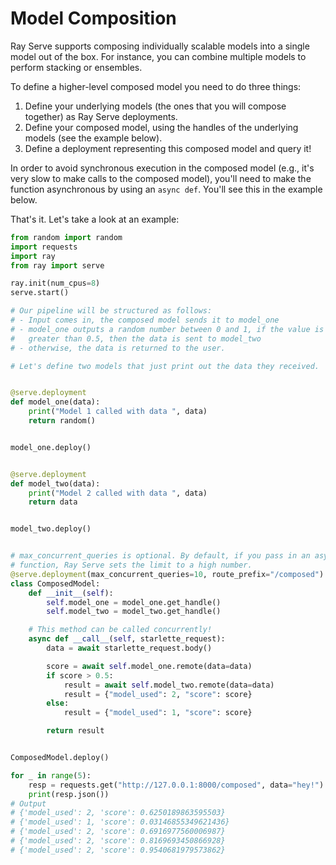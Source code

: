 # Model Composition

Ray Serve supports composing individually scalable models into a single model
out of the box. For instance, you can combine multiple models to perform
stacking or ensembles.

To define a higher-level composed model you need to do three things:

1. Define your underlying models (the ones that you will compose together) as
   Ray Serve deployments.
2. Define your composed model, using the handles of the underlying models
   (see the example below).
3. Define a deployment representing this composed model and query it!

In order to avoid synchronous execution in the composed model (e.g., it's very
slow to make calls to the composed model), you'll need to make the function
asynchronous by using an ``async def``. You'll see this in the example below.

That's it. Let's take a look at an example:

```python
from random import random
import requests
import ray
from ray import serve

ray.init(num_cpus=8)
serve.start()

# Our pipeline will be structured as follows:
# - Input comes in, the composed model sends it to model_one
# - model_one outputs a random number between 0 and 1, if the value is
#   greater than 0.5, then the data is sent to model_two
# - otherwise, the data is returned to the user.

# Let's define two models that just print out the data they received.


@serve.deployment
def model_one(data):
    print("Model 1 called with data ", data)
    return random()


model_one.deploy()


@serve.deployment
def model_two(data):
    print("Model 2 called with data ", data)
    return data


model_two.deploy()


# max_concurrent_queries is optional. By default, if you pass in an async
# function, Ray Serve sets the limit to a high number.
@serve.deployment(max_concurrent_queries=10, route_prefix="/composed")
class ComposedModel:
    def __init__(self):
        self.model_one = model_one.get_handle()
        self.model_two = model_two.get_handle()

    # This method can be called concurrently!
    async def __call__(self, starlette_request):
        data = await starlette_request.body()

        score = await self.model_one.remote(data=data)
        if score > 0.5:
            result = await self.model_two.remote(data=data)
            result = {"model_used": 2, "score": score}
        else:
            result = {"model_used": 1, "score": score}

        return result


ComposedModel.deploy()

for _ in range(5):
    resp = requests.get("http://127.0.0.1:8000/composed", data="hey!")
    print(resp.json())
# Output
# {'model_used': 2, 'score': 0.6250189863595503}
# {'model_used': 1, 'score': 0.03146855349621436}
# {'model_used': 2, 'score': 0.6916977560006987}
# {'model_used': 2, 'score': 0.8169693450866928}
# {'model_used': 2, 'score': 0.9540681979573862}
```
